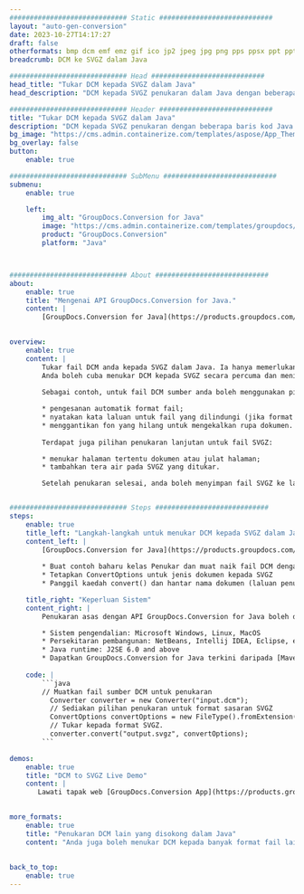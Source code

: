 ```yaml
---
############################# Static ############################
layout: "auto-gen-conversion"
date: 2023-10-27T14:17:27
draft: false
otherformats: bmp dcm emf emz gif ico jp2 jpeg jpg png pps ppsx ppt pptx psb psd svg svgz tga tif tiff webp wmf wmz
breadcrumb: DCM ke SVGZ dalam Java

############################# Head ############################
head_title: "Tukar DCM kepada SVGZ dalam Java"
head_description: "DCM kepada SVGZ penukaran dalam Java dengan beberapa baris kod. Tukar lebih 160 format fail menggunakan API penukaran dokumen GroupDocs untuk Java"

############################# Header ############################
title: "Tukar DCM kepada SVGZ dalam Java"
description: "DCM kepada SVGZ penukaran dengan beberapa baris kod Java."
bg_image: "https://cms.admin.containerize.com/templates/aspose/App_Themes/V3/images/bg/header1.png"
bg_overlay: false
button:
    enable: true

############################# SubMenu ############################
submenu:
    enable: true

    left:
        img_alt: "GroupDocs.Conversion for Java"
        image: "https://cms.admin.containerize.com/templates/groupdocs/images/product-logos/90x90-noborder/groupdocs-conversion-java.png"
        product: "GroupDocs.Conversion"
        platform: "Java"



############################# About ############################
about:
    enable: true
    title: "Mengenai API GroupDocs.Conversion for Java."
    content: |
        [GroupDocs.Conversion for Java](https://products.groupdocs.com/conversion/java/) ialah API penukaran format fail lanjutan untuk menukar antara imej popular dan format dokumen seperti Microsoft Office, OpenDocument, PDF, HTML, e-mel, CAD. dan banyak lagi dengan hanya beberapa baris kod. API asli secara automatik mengesan format dokumen asal dan menawarkan banyak pilihan untuk menyesuaikan dokumen yang ditukar. Bersama-sama dengan fungsi mengekstrak maklumat daripada dokumen, ia juga menyokong caching hasil penukaran ke cakera tempatan secara lalai. Walau bagaimanapun, sebarang jenis storan cache boleh disokong dengan melaksanakan antara muka yang sesuai - Amazon S3, Dropbox, Google Drive, Windows Azure, Reddis atau mana-mana yang lain.
    

overview:
    enable: true
    content: |
        Tukar fail DCM anda kepada SVGZ dalam Java. Ia hanya memerlukan beberapa baris kod Java pada mana-mana platform pilihan anda, seperti Windows, Linux, macOS.
        Anda boleh cuba menukar DCM kepada SVGZ secara percuma dan menilai kualiti hasil penukaran. Bersama-sama dengan skrip penukaran fail mudah, anda boleh mencuba pilihan yang lebih canggih untuk memuatkan fail sumber DCM dan menyimpan output SVGZ. 
        
        Sebagai contoh, untuk fail DCM sumber anda boleh menggunakan pilihan pemuatan berikut:

        * pengesanan automatik format fail;
        * nyatakan kata laluan untuk fail yang dilindungi (jika format fail menyokongnya);
        * menggantikan fon yang hilang untuk mengekalkan rupa dokumen.
        
        Terdapat juga pilihan penukaran lanjutan untuk fail SVGZ:

        * menukar halaman tertentu dokumen atau julat halaman;
        * tambahkan tera air pada SVGZ yang ditukar.

        Setelah penukaran selesai, anda boleh menyimpan fail SVGZ ke laluan fail setempat anda atau ke mana-mana storan pihak ketiga seperti FTP, Amazon S3, Google Drive, Dropbox dll. Sila ambil perhatian - untuk menukar DCM kepada SVGZ, anda tidak perlu memasang sebarang perisian tambahan, seperti MS Office, Open Office, Adobe Acrobat Reader dsb.


############################# Steps ############################
steps:
    enable: true
    title_left: "Langkah-langkah untuk menukar DCM kepada SVGZ dalam Java"
    content_left: |
        [GroupDocs.Conversion for Java](https://products.groupdocs.com/conversion/java/) membenarkan pembangun menukar fail DCM kepada SVGZ dengan mudah dengan beberapa baris kod.
        
        * Buat contoh baharu kelas Penukar dan muat naik fail DCM dengan laluan penuh
        * Tetapkan ConvertOptions untuk jenis dokumen kepada SVGZ
        * Panggil kaedah convert() dan hantar nama dokumen (laluan penuh) dan format (SVGZ) sebagai parameter

    title_right: "Keperluan Sistem"
    content_right: |
        Penukaran asas dengan API GroupDocs.Conversion for Java boleh dilakukan dengan hanya beberapa baris kod. API kami disokong pada semua platform dan sistem pengendalian utama. Sebelum melaksanakan kod di bawah, pastikan anda mempunyai prasyarat berikut dipasang pada sistem anda.

        * Sistem pengendalian: Microsoft Windows, Linux, MacOS
        * Persekitaran pembangunan: NetBeans, Intellij IDEA, Eclipse, etc.
        * Java runtime: J2SE 6.0 and above
        * Dapatkan GroupDocs.Conversion for Java terkini daripada [Maven](https://repository.groupdocs.com/webapp/#/artifacts/browse/tree/General/repo/com/groupdocs/groupdocs-conversion)
         
    code: |
        ```java    
        // Muatkan fail sumber DCM untuk penukaran
          Converter converter = new Converter("input.dcm");
          // Sediakan pilihan penukaran untuk format sasaran SVGZ
          ConvertOptions convertOptions = new FileType().fromExtension("svgz").getConvertOptions();
          // Tukar kepada format SVGZ.
          converter.convert("output.svgz", convertOptions);
        ```

demos:
    enable: true
    title: "DCM to SVGZ Live Demo"
    content: |
       Lawati tapak web [GroupDocs.Conversion App](https://products.groupdocs.app/conversion/family) kami dan cuba DCM kepada SVGZ penukaran sekarang. Demo percuma mempunyai faedah berikut
          

more_formats:
    enable: true
    title: "Penukaran DCM lain yang disokong dalam Java"
    content: "Anda juga boleh menukar DCM kepada banyak format fail lain. Sila lihat senarai di bawah."
       
       
back_to_top:
    enable: true
---
```

